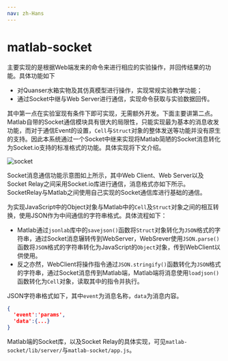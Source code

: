 ```yaml
---
nav: zh-Hans
---
```


# matlab-socket

主要实现的是根据Web端发来的命令来进⾏相应的实验操作，并回传结果的功能。具体功能如下

* 对Quanser⽔箱实物及其仿真模型进⾏操作，实现常规实验教学功能；
* 通过Socket中继与Web Server进⾏通信，实现命令获取与实验数据回传。

其中第⼀点在实验室现有条件下即可实现，⽆需额外开发。下⾯主要讲第⼆点。Matlab⾃带的Socket通信模块具有很⼤的局限性，只能实现最为基本的消息收发功能，⽽对于通信Event的设置，`Cell`与`Struct`对象的整体发送等功能并没有原⽣的⽀持。因此本系统通过⼀个Socket中继来实现将Matlab简陋的Socket消息转化为Socket.io⽀持的标准格式的功能。具体实现将下文介绍。

![socket](assets/socket.png)

Socket消息通信功能⽰意图如上所⽰，其中Web Client、Web Server以及Socket Relay之间采⽤Socket.io库进⾏通信，消息格式亦如下所⽰。SocketRelay与Matlab之间使⽤⾃⼰实现的Socket通信库进⾏基础的通信。

为实现JavaScript中的Object对象与Matlab中的`Cell`及`Struct`对象之间的相互转换，使⽤JSON作为中间通信的字符串格式。具体流程如下：

* Matlab通过`jsonlab`库中的`savejson()`函数将`Struct`对象转化为`JSON`格式的字符串，通过Socket消息辗转传到WebServer，WebSrever使⽤`JSON.parse()`函数将`JSON`格式的字符串转化为JavaScript的`Object`对象，传到WebClient以供使⽤。
* 反之亦然，WebClient将操作指令通过`JSON.stringify()`函数转化为`JSON`格式的字符串，通过Socket消息传到Matlab端，Matlab端将消息使⽤`loadjson()`函数转化为`Cell`对象，读取其中的指令并执⾏。

JSON字符串格式如下，其中`event`为消息名称，`data`为消息内容。

```json
{
  'event':'params',
  'data':{...}
}
```

Matlab端的Socket库，以及Socket Relay的具体实现，可见`matlab-socket/lib/server/`与`matlab-socket/app.js`。
